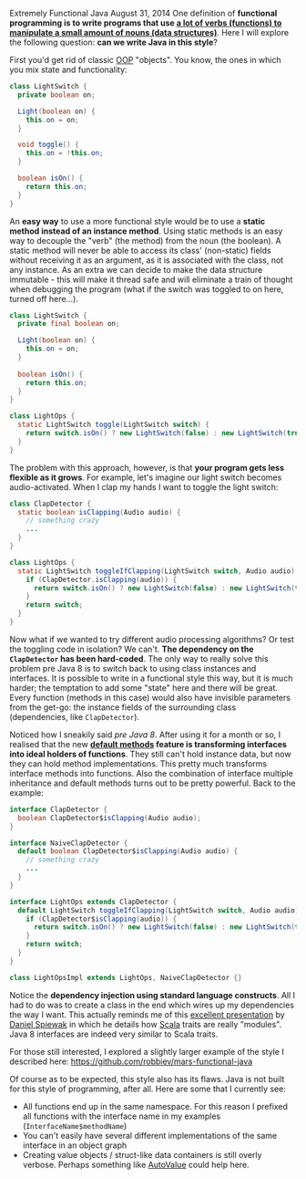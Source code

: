 Extremely Functional Java
August 31, 2014
One definition of **functional programming is to write programs that use [a lot of verbs (functions) to manipulate a small amount of nouns (data structures)](http://steve-yegge.blogspot.co.uk/2006/03/execution-in-kingdom-of-nouns.html)**. Here I will explore the following question: **can we write Java in this style**?

First you'd get rid of classic [OOP](https://en.wikipedia.org/wiki/Object-oriented_programming) "objects". You know, the ones in which you mix state and functionality:

```java
class LightSwitch {
  private boolean on;

  Light(boolean on) {
    this.on = on;
  }

  void toggle() {
    this.on = !this.on;
  }

  boolean isOn() {
    return this.on;
  }
}

```

An **easy way** to use a more functional style would be to use a **static method instead of an instance method**. Using static methods is an easy way to decouple the "verb" (the method) from the noun (the boolean). A static method will never be able to access its class' (non-static) fields without receiving it as an argument, as it is associated with the class, not any instance. As an extra we can decide to make the data structure immutable - this will make it thread safe and will eliminate a train of thought when debugging the program (what if the switch was toggled to on here, turned off here...).

```java
class LightSwitch {
  private final boolean on;

  Light(boolean on) {
    this.on = on;
  }
  
  boolean isOn() {
    return this.on;
  }
}

class LightOps {
  static LightSwitch toggle(LightSwitch switch) {
    return switch.isOn() ? new LightSwitch(false) : new LightSwitch(true);
  }
}

```

The problem with this approach, however, is that **your program gets less flexible as it grows**. For example, let's imagine our light switch becomes audio-activated. When I clap my hands I want to toggle the light switch:

```java
class ClapDetector {
  static boolean isClapping(Audio audio) {
    // something crazy
    ...
  }
}

class LightOps {
  static LightSwitch toggleIfClapping(LightSwitch switch, Audio audio) {
    if (ClapDetector.isClapping(audio)) {
      return switch.isOn() ? new LightSwitch(false) : new LightSwitch(true);
    }
    return switch;
  }
}

```

Now what if we wanted to try different audio processing algorithms? Or test the toggling code in isolation? We can't. **The dependency on the `ClapDetector` has been hard-coded**. The only way to really solve this problem pre Java 8 is to switch back to using class instances and interfaces. It is possible to write in a functional style this way, but it is much harder; the temptation to add some "state" here and there will be great. Every function (methods in this case) would also have invisible parameters from the get-go: the instance fields of the surrounding class (dependencies, like `ClapDetector`).

Noticed how I sneakily said *pre Java 8*. After using it for a month or so, I realised that the new **[default methods](http://docs.oracle.com/javase/tutorial/java/IandI/defaultmethods.html) feature is transforming interfaces into ideal holders of functions**. They still can't hold instance data, but now they can hold method implementations. This pretty much transforms interface methods into functions. Also the combination of interface multiple inheritance and default methods turns out to be pretty powerful. Back to the example:

```java
interface ClapDetector {
  boolean ClapDetector$isClapping(Audio audio);
}

interface NaiveClapDetector {
  default boolean ClapDetector$isClapping(Audio audio) {
    // something crazy
    ...
  }
}

interface LightOps extends ClapDetector {
  default LightSwitch toggleIfClapping(LightSwitch switch, Audio audio) {
    if (ClapDetector$isClapping(audio)) {
      return switch.isOn() ? new LightSwitch(false) : new LightSwitch(true);
    }
    return switch;
  }
}

class LightOpsImpl extends LightOps, NaiveClapDetector {}
```

Notice the **dependency injection using standard language constructs**. All I had to do was to create a class in the end which wires up my dependencies the way I want. This actually reminds me of this [excellent presentation](http://www.infoq.com/presentations/post-functional-scala-clojure-haskell) by [Daniel Spiewak](https://twitter.com/djspiewak) in which he details how [Scala](http://scala-lang.org/) traits are really "modules". Java 8 interfaces are indeed very similar to Scala traits.

For those still interested, I explored a slightly larger example of the style I described here: https://github.com/robbiev/mars-functional-java

Of course as to be expected, this style also has its flaws. Java is not built for this style of programming, after all. Here are some that I currently see:

* All functions end up in the same namespace. For this reason I prefixed all functions with the interface name in my examples (`InterfaceName$methodName`)
* You can't easily have several different implementations of the same interface in an object graph
* Creating value objects / struct-like data containers is still overly verbose. Perhaps something like [AutoValue](https://github.com/google/auto/tree/master/value) could help here.
